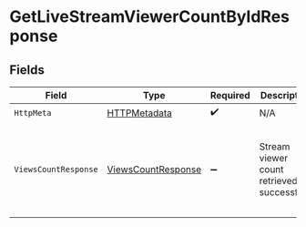 # GetLiveStreamViewerCountByIdResponse


## Fields

| Field                                                               | Type                                                                | Required                                                            | Description                                                         | Example                                                             |
| ------------------------------------------------------------------- | ------------------------------------------------------------------- | ------------------------------------------------------------------- | ------------------------------------------------------------------- | ------------------------------------------------------------------- |
| `HttpMeta`                                                          | [HTTPMetadata](../../Models/Components/HTTPMetadata.md)             | :heavy_check_mark:                                                  | N/A                                                                 |                                                                     |
| `ViewsCountResponse`                                                | [ViewsCountResponse](../../Models/Components/ViewsCountResponse.md) | :heavy_minus_sign:                                                  | Stream viewer count retrieved successfully                          | {<br/>"success": true,<br/>"data": {<br/>"views": 20<br/>}<br/>}    |